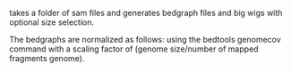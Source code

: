 takes a folder of sam files and generates bedgraph files and big wigs with optional size selection.

The bedgraphs are normalized as follows:
using the bedtools genomecov command with a scaling factor of (genome size/number of mapped fragments genome).

